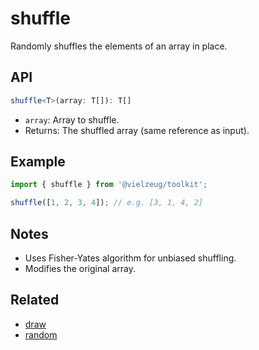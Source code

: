 # shuffle

Randomly shuffles the elements of an array in place.

## API

```ts
shuffle<T>(array: T[]): T[]
```

- `array`: Array to shuffle.
- Returns: The shuffled array (same reference as input).

## Example

```ts
import { shuffle } from '@vielzeug/toolkit';

shuffle([1, 2, 3, 4]); // e.g. [3, 1, 4, 2]
```

## Notes

- Uses Fisher-Yates algorithm for unbiased shuffling.
- Modifies the original array.

## Related

- [draw](./draw.md)
- [random](./random.md)
